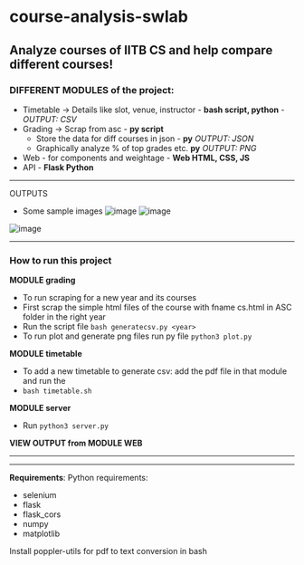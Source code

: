 # course-analysis-swlab
Analyze courses of IITB CS and help compare different courses!
---
### DIFFERENT MODULES of the project:
- Timetable -> Details like slot, venue, instructor - **bash script, python** - _OUTPUT: CSV_
- Grading -> Scrap from asc - **py script**
    - Store the data for diff courses in json - **py**  _OUTPUT: JSON_
    - Graphically analyze % of top grades etc. **py**  _OUTPUT: PNG_
- Web - for components and weightage - **Web HTML, CSS, JS**
- API - **Flask Python**

---
OUTPUTS
- Some sample images
![image](https://github.com/SwethaMagesh/course-analysis-swlab/assets/43994542/050bfdb3-4db0-4480-8e35-219fdadaa954)
![image](https://github.com/SwethaMagesh/course-analysis-swlab/assets/43994542/e1e9f2f1-fe0d-4802-bea0-0ee24c50aae0)

![image](https://github.com/SwethaMagesh/course-analysis-swlab/assets/43994542/f6780354-e42b-4b75-92e2-9a022adb4aff)


---
### How to run this project
**MODULE grading**
- To run scraping for a new year and its courses
- First scrap the simple html files of the course with fname cs<xxx>.html in ASC folder in the right year
- Run the script file `bash generatecsv.py <year>`
- To run plot and generate png files run py file `python3 plot.py`

  
**MODULE timetable**
- To add a new timetable to generate csv: add the pdf file in that module and run the
- `bash timetable.sh`

**MODULE server**
- Run `python3 server.py`

**VIEW OUTPUT from MODULE WEB**

----


----
**Requirements**: Python requirements:
- selenium
- flask
- flask_cors
- numpy
- matplotlib


Install poppler-utils for pdf to text conversion in bash
